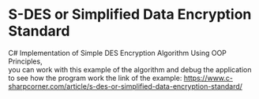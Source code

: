 # S-DES or Simplified Data Encryption Standard


C# Implementation of Simple DES Encryption Algorithm Using OOP Principles,<br>
you can work with this example of the algorithm and debug the application to see how the program work 
the link of the example:
https://www.c-sharpcorner.com/article/s-des-or-simplified-data-encryption-standard/



